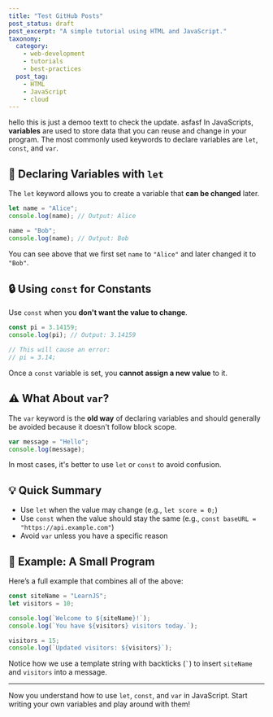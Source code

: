 ```yaml
---
title: "Test GitHub Posts"
post_status: draft
post_excerpt: "A simple tutorial using HTML and JavaScript."
taxonomy:
  category:
    - web-development
    - tutorials
    - best-practices
  post_tag:
    - HTML
    - JavaScript
    - cloud
---
```

hello this is just a demoo textt to check the update. asfasf
In JavaScripts, **variables** are used to store data that you can reuse and change in your program. The most commonly used keywords to declare variables are `let`, `const`, and `var`.

## 🧱 Declaring Variables with `let`

The `let` keyword allows you to create a variable that **can be changed** later.

```javascript
let name = "Alice";
console.log(name); // Output: Alice

name = "Bob";
console.log(name); // Output: Bob
```

You can see above that we first set `name` to `"Alice"` and later changed it to `"Bob"`.

## 🔒 Using `const` for Constants

Use `const` when you **don't want the value to change**.

```javascript
const pi = 3.14159;
console.log(pi); // Output: 3.14159

// This will cause an error:
// pi = 3.14;
```

Once a `const` variable is set, you **cannot assign a new value** to it.

## ⚠️ What About `var`?

The `var` keyword is the **old way** of declaring variables and should generally be avoided because it doesn't follow block scope.

```javascript
var message = "Hello";
console.log(message);
```

In most cases, it's better to use `let` or `const` to avoid confusion.

## 💡 Quick Summary

- Use `let` when the value may change (e.g., `let score = 0;`)
- Use `const` when the value should stay the same (e.g., `const baseURL = "https://api.example.com"`)
- Avoid `var` unless you have a specific reason

## 📌 Example: A Small Program

Here’s a full example that combines all of the above:

```javascript
const siteName = "LearnJS";
let visitors = 10;

console.log(`Welcome to ${siteName}!`);
console.log(`You have ${visitors} visitors today.`);

visitors = 15;
console.log(`Updated visitors: ${visitors}`);
```

Notice how we use a template string with backticks (`` ` ``) to insert `siteName` and `visitors` into a message.

---

Now you understand how to use `let`, `const`, and `var` in JavaScript. Start writing your own variables and play around with them!
